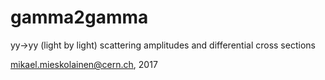 # gamma2gamma
yy->yy (light by light) scattering amplitudes and differential cross sections

mikael.mieskolainen@cern.ch, 2017
